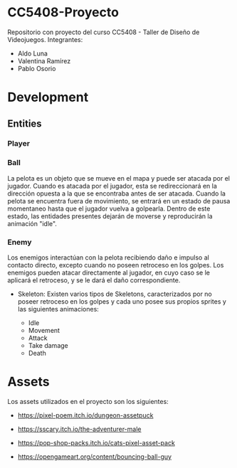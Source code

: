 # CC5408-Proyecto
Repositorio con proyecto del curso CC5408 - Taller de Diseño  de Videojuegos.
Integrantes:
 - Aldo Luna
 - Valentina Ramírez
 - Pablo Osorio

# Development

## Entities

### Player

### Ball

La pelota es un objeto que se mueve en el mapa y puede ser atacada por el jugador. Cuando es atacada por el jugador, esta se redireccionará en la dirección opuesta a la que se encontraba antes de ser atacada. Cuando la pelota se encuentra fuera de movimiento, se entrará en un estado de pausa momentaneo hasta que el jugador vuelva a golpearla. Dentro de este estado, las entidades presentes dejarán de moverse y reproducirán la animación "idle".

### Enemy

Los enemigos interactúan con la pelota recibiendo daño e impulso al contacto directo, excepto cuando no poseen retroceso en los golpes. Los enemigos pueden atacar directamente al jugador, en cuyo caso se le aplicará el retroceso, y se le dará el daño correspondiente.  

* Skeleton: Existen varios tipos de Skeletons, caracterizados por no poseer retroceso en los golpes y cada uno posee sus propios sprites y las siguientes animaciones:

  - Idle
  - Movement
  - Attack
  - Take damage
  - Death



# Assets

Los assets utilizados en el proyecto son los siguientes:

- https://pixel-poem.itch.io/dungeon-assetpuck

- https://sscary.itch.io/the-adventurer-male

- https://pop-shop-packs.itch.io/cats-pixel-asset-pack

- https://opengameart.org/content/bouncing-ball-guy


